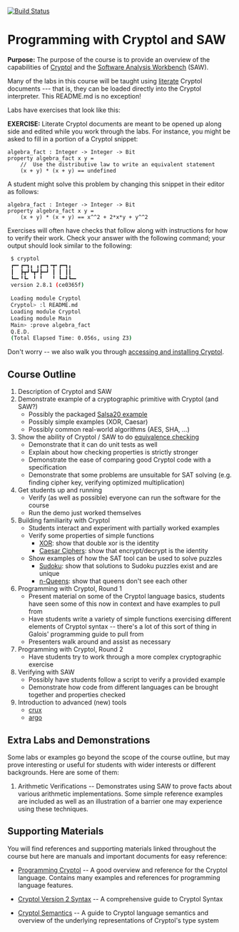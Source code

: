 [![Build Status](https://travis-ci.com/weaversa/cryptol-course.svg?branch=master)](https://travis-ci.com/weaversa/cryptol-course)

# Programming with Cryptol and SAW

**Purpose:** The purpose of the course is to provide an overview of
the capabilities of [Cryptol](https://github.com/GaloisInc/cryptol)
and the [Software Analysis
Workbench](https://github.com/GaloisInc/saw-script) (SAW).

Many of the labs in this course will be taught using
[literate](https://en.wikipedia.org/wiki/Literate_programming) Cryptol
documents --- that is, they can be loaded directly into the Cryptol
interpreter. This README.md is no exception!

Labs have exercises that look like this:

**EXERCISE:** Literate Cryptol documents are meant to be opened up
along side and edited while you work through the labs. For instance,
you might be asked to fill in a portion of a Cryptol snippet:

```ignore
algebra_fact : Integer -> Integer -> Bit
property algebra_fact x y =
    //  Use the distributive law to write an equivalent statement
    (x + y) * (x + y) == undefined
```

A student might solve this problem by changing this snippet in their
editor as follows:

```
algebra_fact : Integer -> Integer -> Bit
property algebra_fact x y =
    (x + y) * (x + y) == x^^2 + 2*x*y + y^^2 
```

Exercises will often have checks that follow along with instructions
for how to verify their work. Check your answer with the following
command; your output should look similar to the following:

```sh
 $ cryptol
 ┏━╸┏━┓╻ ╻┏━┓╺┳╸┏━┓╻
 ┃  ┣┳┛┗┳┛┣━┛ ┃ ┃ ┃┃
 ┗━╸╹┗╸ ╹ ╹   ╹ ┗━┛┗━╸
 version 2.8.1 (ce0365f)
 
 Loading module Cryptol
 Cryptol> :l README.md
 Loading module Cryptol
 Loading module Main
 Main> :prove algebra_fact 
 Q.E.D.
 (Total Elapsed Time: 0.056s, using Z3)
```

Don't worry -- we also walk you through [accessing and installing
Cryptol](INSTALL.md).

## Course Outline

1. Description of Cryptol and SAW
2. Demonstrate example of a cryptographic primitive with Cryptol (and SAW?)
   - Possibly the packaged [Salsa20 example](https://github.com/GaloisInc/saw-script/tree/master/examples/salsa20)
   - Possibly simple examples (XOR, Caesar)
   - Possibly common real-world algorithms (AES, SHA, ...)
3. Show the ability of Cryptol / SAW to do [equivalence checking](https://en.wikipedia.org/wiki/Formal_equivalence_checking)
   - Demonstrate that it can do unit tests as well
   - Explain about how checking properties is strictly stronger
   - Demonstrate the ease of comparing good Cryptol code with a specification
   - Demonstrate that some problems are unsuitable for SAT solving
     (e.g. finding cipher key, verifying optimized multiplication)
4. Get students up and running
   - Verify (as well as possible) everyone can run the software for the course
   - Run the demo just worked themselves
5. Building familiarity with Cryptol
   - Students interact and experiment with partially worked examples
   - Verify some properties of simple functions
      - [XOR](https://github.com/GaloisInc/cryptol/blob/master/examples/xor_cipher.cry): show that double xor is the identity
      - [Caesar Ciphers](labs/Demos/Caesar.md): show that encrypt/decrypt is the identity
   - Show examples of how the SAT tool can be used to solve puzzles
      - [Sudoku](labs/Demos/Sudoku.md): show that solutions to Sudoku puzzles exist and are unique
      - [n-Queens](labs/Demos/NQueens.md): show that queens don't see each other
6. Programming with Cryptol, Round 1
   - Present material on some of the Cryptol language basics, students have seen
     some of this now in context and have examples to pull from
   - Have students write a variety of simple functions exercising different
     elements of Cryptol syntax -- there's a lot of this sort of thing in
     Galois' programming guide to pull from
   - Presenters walk around and assist as necessary
7. Programming with Cryptol, Round 2
   - Have students try to work through a more complex cryptographic exercise
8. Verifying with SAW
   - Possibly have students follow a script to verify a provided example
   - Demonstrate how code from different languages can be brought together and
     properties checked
9. Introduction to advanced (new) tools
   - [crux](https://github.com/GaloisInc/crucible)
   - [argo](https://github.com/GaloisInc/argo)

## Extra Labs and Demonstrations

Some labs or examples go beyond the scope of the course outline, but
may prove interesting or useful for students with wider interests or
different backgrounds. Here are some of them:

1. Arithmetic Verifications -- Demonstrates using SAW to prove facts
about various arithmetic implementations. Some simple reference
examples are included as well as an illustration of a barrier one may
experience using these techniques.

## Supporting Materials

You will find references and supporting materials linked throughout
the course but here are manuals and important documents for easy
reference:

* [Programming
  Cryptol](https://github.com/GaloisInc/cryptol/blob/master/docs/ProgrammingCryptol.pdf)
  -- A good overview and reference for the Cryptol language. Contains
  many examples and references for programming language features.

* [Cryptol Version 2
  Syntax](https://github.com/GaloisInc/cryptol/blob/master/docs/Syntax.pdf)
  -- A comprehensive guide to Cryptol Syntax

* [Cryptol
  Semantics](https://github.com/GaloisInc/cryptol/blob/master/docs/Semantics.pdf)
  -- A guide to Cryptol language semantics and overview of the
  underlying representations of Cryptol's type system

